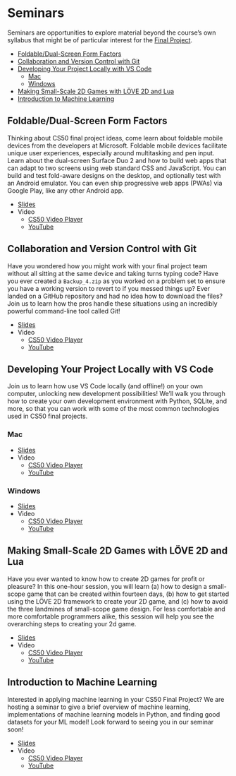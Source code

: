Seminars
========

Seminars are opportunities to explore material beyond the course’s own syllabus that might be of particular interest for the [Final Project](../project/).

*   [Foldable/Dual-Screen Form Factors](#foldabledual-screen-form-factors)
*   [Collaboration and Version Control with Git](#collaboration-and-version-control-with-git)
*   [Developing Your Project Locally with VS Code](#developing-your-project-locally-with-vs-code)
    *   [Mac](#mac)
    *   [Windows](#windows)
*   [Making Small-Scale 2D Games with LÖVE 2D and Lua](#making-small-scale-2d-games-with-löve-2d-and-lua)
*   [Introduction to Machine Learning](#introduction-to-machine-learning)

Foldable/Dual-Screen Form Factors
---------------------------------

Thinking about CS50 final project ideas, come learn about foldable mobile devices from the developers at Microsoft. Foldable mobile devices facilitate unique user experiences, especially around multitasking and pen input. Learn about the dual-screen Surface Duo 2 and how to build web apps that can adapt to two screens using web standard CSS and JavaScript. You can build and test fold-aware designs on the desktop, and optionally test with an Android emulator. You can even ship progressive web apps (PWAs) via Google Play, like any other Android app.

*   [Slides](https://cdn.cs50.net/2021/fall/seminars/foldable_dual-screen_form-factors/foldable_dual-screen_form-factors.pdf)
*   Video
    *   [CS50 Video Player](https://video.cs50.io/Qx4oysjcyPg)
    *   [YouTube](https://youtu.be/Qx4oysjcyPg)

Collaboration and Version Control with Git
------------------------------------------

Have you wondered how you might work with your final project team without all sitting at the same device and taking turns typing code? Have you ever created a `Backup_4.zip` as you worked on a problem set to ensure you have a working version to revert to if you messed things up? Ever landed on a GitHub repository and had no idea how to download the files? Join us to learn how the pros handle these situations using an incredibly powerful command-line tool called Git!

*   [Slides](https://docs.google.com/presentation/d/1l0CeTIbtpe3WNJZ3ee5CTB5lMkzIln4B1RyvChdH9FQ/edit?usp=sharing)
*   Video
    *   [CS50 Video Player](https://video.cs50.io/S-gBbnBDUhA)
    *   [YouTube](https://youtu.be/S-gBbnBDUhA)

Developing Your Project Locally with VS Code
--------------------------------------------

Join us to learn how use VS Code locally (and offline!) on your own computer, unlocking new development possibilities! We’ll walk you through how to create your own development environment with Python, SQLite, and more, so that you can work with some of the most common technologies used in CS50 final projects.

### Mac

*   [Slides](https://docs.google.com/presentation/d/1Iri2bzLMn9ZjeFROcVafaI4G4Gmqv96OFa2hPfDGUD0/edit?usp=sharing)
*   Video
    *   [CS50 Video Player](https://video.cs50.io/TZ6c7y8N64k)
    *   [YouTube](https://youtu.be/TZ6c7y8N64k)

### Windows

*   [Slides](https://docs.google.com/presentation/d/1I4XQ0f68zIrs-gX7CWgFk_LneLJN8-hMwmL181fW7_s/edit?usp=sharing)
*   Video
    *   [CS50 Video Player](https://video.cs50.io/9yzQCgIdL-Y)
    *   [YouTube](https://youtu.be/9yzQCgIdL-Y)

Making Small-Scale 2D Games with LÖVE 2D and Lua
------------------------------------------------

Have you ever wanted to know how to create 2D games for profit or pleasure? In this one-hour session, you will learn (a) how to design a small-scope game that can be created within fourteen days, (b) how to get started using the LÖVE 2D framework to create your 2D game, and (c) how to avoid the three landmines of small-scope game design. For less comfortable and more comfortable programmers alike, this session will help you see the overarching steps to creating your 2d game.

*   [Slides](https://cdn.cs50.net/2021/fall/seminars/2d_games/MakingSmallScale2dGamesWithLOVE.pdf)
*   Video
    *   [CS50 Video Player](https://video.cs50.io/iOA5YspoJDM)
    *   [YouTube](https://youtu.be/iOA5YspoJDM)

Introduction to Machine Learning
--------------------------------

Interested in applying machine learning in your CS50 Final Project? We are hosting a seminar to give a brief overview of machine learning, implementations of machine learning models in Python, and finding good datasets for your ML model! Look forward to seeing you in our seminar soon!

*   [Slides](https://docs.google.com/presentation/d/1xV_Tffw3FF0hTzn26inK6zp95i1zSm0m6E9Eq74PhP4/edit?usp=sharing)
*   Video
    *   [CS50 Video Player](https://video.cs50.io/b_ZVSvAHLKQ)
    *   [YouTube](https://www.youtube.com/watch?v=b_ZVSvAHLKQ)